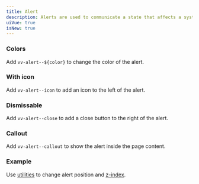 ```yaml
---
title: Alert
description: Alerts are used to communicate a state that affects a system, feature or page.
uiVue: true
isNew: true
---
```


### Colors

Add `vv-alert--${color}` to change the color of the alert.

<code-editor resource-folder="alert" resource-name="colors" class="mb-lg"></code-editor>

### With icon

Add `vv-alert--icon` to add an icon to the left of the alert.

<code-editor resource-folder="alert" resource-name="icon" class="mb-lg"></code-editor>

### Dismissable
Add `vv-alert--close` to add a close button to the right of the alert.

<code-editor resource-folder="alert" resource-name="dismissable" class="mb-lg"></code-editor>

### Callout
Add `vv-alert--callout` to show the alert inside the page content.

<code-editor resource-folder="alert" resource-name="callout" class="mb-lg"></code-editor>

### Example
Use [utilities](/utilities/layout/top-right-bottom-left) to change alert position and [z-index](/utilities/layout/z-index).

<code-editor resource-folder="alert" resource-name="example"></code-editor>
